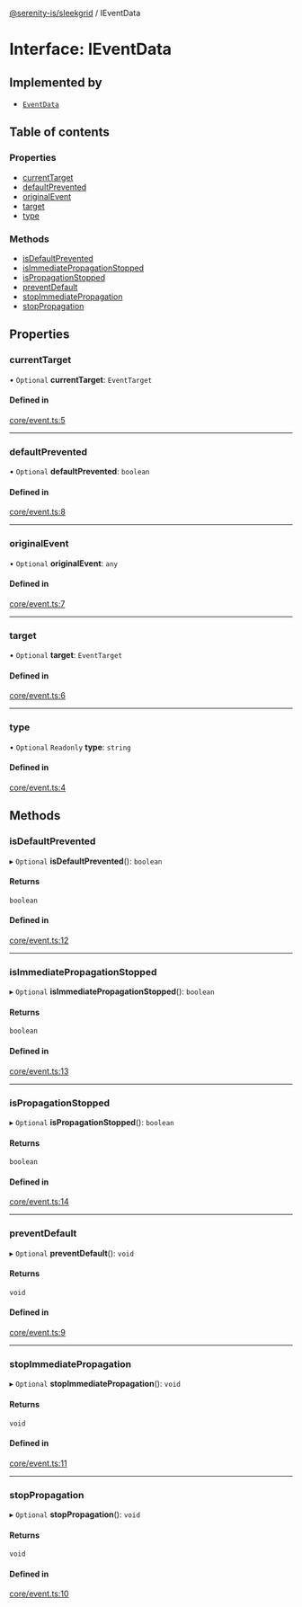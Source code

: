 [@serenity-is/sleekgrid](../README.md) / IEventData

# Interface: IEventData

## Implemented by

- [`EventData`](../classes/EventData.md)

## Table of contents

### Properties

- [currentTarget](IEventData.md#currenttarget)
- [defaultPrevented](IEventData.md#defaultprevented)
- [originalEvent](IEventData.md#originalevent)
- [target](IEventData.md#target)
- [type](IEventData.md#type)

### Methods

- [isDefaultPrevented](IEventData.md#isdefaultprevented)
- [isImmediatePropagationStopped](IEventData.md#isimmediatepropagationstopped)
- [isPropagationStopped](IEventData.md#ispropagationstopped)
- [preventDefault](IEventData.md#preventdefault)
- [stopImmediatePropagation](IEventData.md#stopimmediatepropagation)
- [stopPropagation](IEventData.md#stoppropagation)

## Properties

### currentTarget

• `Optional` **currentTarget**: `EventTarget`

#### Defined in

[core/event.ts:5](https://github.com/serenity-is/sleekgrid/blob/master/src/core/event.ts#line&#x3D;5)

___

### defaultPrevented

• `Optional` **defaultPrevented**: `boolean`

#### Defined in

[core/event.ts:8](https://github.com/serenity-is/sleekgrid/blob/master/src/core/event.ts#line&#x3D;8)

___

### originalEvent

• `Optional` **originalEvent**: `any`

#### Defined in

[core/event.ts:7](https://github.com/serenity-is/sleekgrid/blob/master/src/core/event.ts#line&#x3D;7)

___

### target

• `Optional` **target**: `EventTarget`

#### Defined in

[core/event.ts:6](https://github.com/serenity-is/sleekgrid/blob/master/src/core/event.ts#line&#x3D;6)

___

### type

• `Optional` `Readonly` **type**: `string`

#### Defined in

[core/event.ts:4](https://github.com/serenity-is/sleekgrid/blob/master/src/core/event.ts#line&#x3D;4)

## Methods

### isDefaultPrevented

▸ `Optional` **isDefaultPrevented**(): `boolean`

#### Returns

`boolean`

#### Defined in

[core/event.ts:12](https://github.com/serenity-is/sleekgrid/blob/master/src/core/event.ts#line&#x3D;12)

___

### isImmediatePropagationStopped

▸ `Optional` **isImmediatePropagationStopped**(): `boolean`

#### Returns

`boolean`

#### Defined in

[core/event.ts:13](https://github.com/serenity-is/sleekgrid/blob/master/src/core/event.ts#line&#x3D;13)

___

### isPropagationStopped

▸ `Optional` **isPropagationStopped**(): `boolean`

#### Returns

`boolean`

#### Defined in

[core/event.ts:14](https://github.com/serenity-is/sleekgrid/blob/master/src/core/event.ts#line&#x3D;14)

___

### preventDefault

▸ `Optional` **preventDefault**(): `void`

#### Returns

`void`

#### Defined in

[core/event.ts:9](https://github.com/serenity-is/sleekgrid/blob/master/src/core/event.ts#line&#x3D;9)

___

### stopImmediatePropagation

▸ `Optional` **stopImmediatePropagation**(): `void`

#### Returns

`void`

#### Defined in

[core/event.ts:11](https://github.com/serenity-is/sleekgrid/blob/master/src/core/event.ts#line&#x3D;11)

___

### stopPropagation

▸ `Optional` **stopPropagation**(): `void`

#### Returns

`void`

#### Defined in

[core/event.ts:10](https://github.com/serenity-is/sleekgrid/blob/master/src/core/event.ts#line&#x3D;10)
